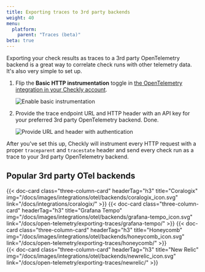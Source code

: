```yaml
---
title: Exporting traces to 3rd party backends
weight: 40
menu:
  platform:
    parent: "Traces (beta)"
beta: true
---
```


Exporting your check results as traces to a 3rd party OpenTelemetry backend is a great way to correlate check runs with other
telemetry data. It's also very simple to set up.
<!--more-->

1. Flip the **Basic HTTP instrumentation** toggle in [the OpenTelemetry integration in your Checkly account](https://app.checklyhq.com/settings/account/open-telemetry).

   ![Enable basic instrumentation](/docs/images/integrations/otel/otel_basic_instrumentation.png)

   
2. Provide the trace endpoint URL and HTTP header with an API key for your preferred 3rd party OpenTelemetry
   backend. Done.

   ![Provide URL and header with authentication](/docs/images/integrations/otel/otel_export_traces_settings.png)

After you've set this up, Checkly will instrument every HTTP request with a proper `traceparent` and `tracestate` header
and send every check run as a trace to your 3rd party OpenTelemetry backend.

## Popular 3rd party OTel backends

<div class="cards-list">
{{< doc-card
	class="three-column-card"
	headerTag="h3"
	title="Coralogix"
	img="/docs/images/integrations/otel/backends/coralogix_icon.svg"
	link="/docs/integrations/coralogix/"
>}}
{{< doc-card
	class="three-column-card"
	headerTag="h3"
	title="Grafana Tempo"
	img="/docs/images/integrations/otel/backends/grafana-tempo_icon.svg"
	link="/docs/open-telemetry/exporting-traces/grafana-tempo/"
>}}
{{< doc-card
	class="three-column-card"
	headerTag="h3"
	title="Honeycomb"
	img="/docs/images/integrations/otel/backends/honeycomb_icon.svg"
	link="/docs/open-telemetry/exporting-traces/honeycomb/"
>}}
</div>
<div class="cards-list">
{{< doc-card
	class="three-column-card"
	headerTag="h3"
	title="New Relic"
	img="/docs/images/integrations/otel/backends/newrelic_icon.svg"
	link="/docs/open-telemetry/exporting-traces/newrelic/"
>}}
</div>
